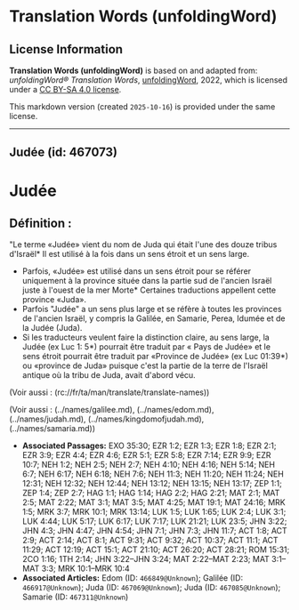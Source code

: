 # Translation Words (unfoldingWord)

## License Information

**Translation Words (unfoldingWord)** is based on and adapted from: _unfoldingWord® Translation Words_, [unfoldingWord](https://unfoldingword.org/utw), 2022, which is licensed under a [CC BY-SA 4.0 license](https://creativecommons.org/licenses/by-sa/4.0/legalcode.en).

This markdown version (created `2025-10-16`) is provided under the same license.



--------------------------------

## Judée (id: 467073)

Judée
=====

Définition :
------------

"Le terme «Judée» vient du nom de Juda qui était l'une des douze tribus d'Israël\* Il est utilisé à la fois dans un sens étroit et un sens large.

* Parfois, «Judée» est utilisé dans un sens étroit pour se référer uniquement à la province située dans la partie sud de l'ancien Israël juste à l'ouest de la mer Morte\* Certaines traductions appellent cette province «Juda».
* Parfois "Judée" a un sens plus large et se réfère à toutes les provinces de l'ancien Israël, y compris la Galilée, en Samarie, Perea, Idumée et de la Judée (Juda).
* Si les traducteurs veulent faire la distinction claire, au sens large, la Judée (ex Luc 1: 5\*) pourrait être traduit par « Pays de Judée» et le sens étroit pourrait être traduit par «Province de Judée» (ex Luc 01:39\*) ou «province de Juda» puisque c'est la partie de la terre de l'Israël antique où la tribu de Juda, avait d'abord vécu.

(Voir aussi : (rc://fr/ta/man/translate/translate\-names))

(Voir aussi : (../names/galilee.md), (../names/edom.md), (../names/judah.md), (../names/kingdomofjudah.md), (../names/samaria.md))

* **Associated Passages:** EXO 35:30; EZR 1:2; EZR 1:3; EZR 1:8; EZR 2:1; EZR 3:9; EZR 4:4; EZR 4:6; EZR 5:1; EZR 5:8; EZR 7:14; EZR 9:9; EZR 10:7; NEH 1:2; NEH 2:5; NEH 2:7; NEH 4:10; NEH 4:16; NEH 5:14; NEH 6:7; NEH 6:17; NEH 6:18; NEH 7:6; NEH 11:3; NEH 11:20; NEH 11:24; NEH 12:31; NEH 12:32; NEH 12:44; NEH 13:12; NEH 13:15; NEH 13:17; ZEP 1:1; ZEP 1:4; ZEP 2:7; HAG 1:1; HAG 1:14; HAG 2:2; HAG 2:21; MAT 2:1; MAT 2:5; MAT 2:22; MAT 3:1; MAT 3:5; MAT 4:25; MAT 19:1; MAT 24:16; MRK 1:5; MRK 3:7; MRK 10:1; MRK 13:14; LUK 1:5; LUK 1:65; LUK 2:4; LUK 3:1; LUK 4:44; LUK 5:17; LUK 6:17; LUK 7:17; LUK 21:21; LUK 23:5; JHN 3:22; JHN 4:3; JHN 4:47; JHN 4:54; JHN 7:1; JHN 7:3; JHN 11:7; ACT 1:8; ACT 2:9; ACT 2:14; ACT 8:1; ACT 9:31; ACT 9:32; ACT 10:37; ACT 11:1; ACT 11:29; ACT 12:19; ACT 15:1; ACT 21:10; ACT 26:20; ACT 28:21; ROM 15:31; 2CO 1:16; 1TH 2:14; JHN 3:22–JHN 3:24; MAT 2:22–MAT 2:23; MAT 3:1–MAT 3:3; MRK 10:1–MRK 10:4
* **Associated Articles:** Edom  (ID: `466849@Unknown`); Galilée (ID: `466917@Unknown`); Juda (ID: `467069@Unknown`); Juda (ID: `467085@Unknown`); Samarie (ID: `467311@Unknown`)

